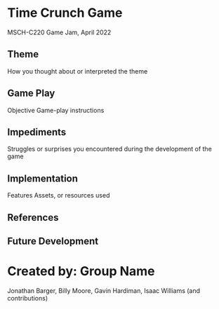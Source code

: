 # Time Crunch Game
MSCH-C220 Game Jam, April 2022

## Theme
How you thought about or interpreted the theme

## Game Play
Objective
Game-play instructions

## Impediments
Struggles or surprises you encountered during the development of the game

## Implementation
Features
Assets, or resources used

## References

## Future Development

# Created by: Group Name
Jonathan Barger, Billy Moore, Gavin Hardiman, Isaac Williams (and contributions)
